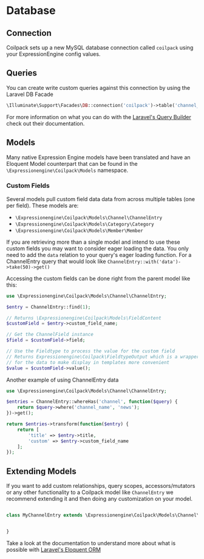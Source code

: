 # Database

## Connection

Coilpack sets up a new MySQL database connection called `coilpack` using your ExpressionEngine config values.

## Queries

You can create write custom queries against this connection by using the Laravel DB Facade

```php
\Illuminate\Support\Facades\DB::connection('coilpack')->table('channel_entries')->select('entry_id')->take(10)->get();
```

For more information on what you can do with the [Laravel's Query Builder](https://laravel.com/docs/9.x/queries) check out their documentation.

## Models

Many native Expression Engine models have been translated and have an Eloquent Model counterpart that can be found in the `\Expressionengine\Coilpack\Models` namespace.

### Custom Fields

Several models pull custom field data data from across multiple tables (one per field).
These models are:

- `\Expressionengine\Coilpack\Models\Channel\ChannelEntry`
- `\Expressionengine\Coilpack\Models\Category\Category`
- `\Expressionengine\Coilpack\Models\Member\Member`

If you are retrieving more than a single model and intend to use these custom fields you may want to consider eager loading the data.  You only need to add the `data` relation to your query's eager loading function.  For a ChannelEntry query that would look like `ChannelEntry::with('data')->take(50)->get()`

Accessing the custom fields can be done right from the parent model like this:

```php
use \Expressionengine\Coilpack\Models\Channel\ChannelEntry;

$entry = ChannelEntry::find(1);

// Returns \Expressionengine\Coilpack\Models\FieldContent
$customField = $entry->custom_field_name;

// Get the ChannelField instance
$field = $customField->field;

// Use the Fieldtype to process the value for the custom field
// Returns Expressionengine\Coilpack\FieldtypeOutput which is a wrapper
// for the data to make display in templates more convenient
$value = $customField->value();
```

Another example of using ChannelEntry data

```php
use \Expressionengine\Coilpack\Models\Channel\ChannelEntry;

$entries = ChannelEntry::whereHas('channel', function($query) {
    return $query->where('channel_name', 'news');
})->get();

return $entries->transform(function($entry) {
    return [
        'title' => $entry->title,
        'custom' => $entry->custom_field_name
    ];
});
```



## Extending Models

If you want to add custom relationships, query scopes, accessors/mutators or any other functionality to a Coilpack model like `ChannelEntry` we recommend extending it and then doing any customization on your model.

```php

class MyChannelEntry extends \Expressionengine\Coilpack\Models\Channel\ChannelEntry {


}

```

Take a look at the documentation to understand more about what is possible with [Laravel's Eloquent ORM](https://laravel.com/docs/9.x/eloquent)
